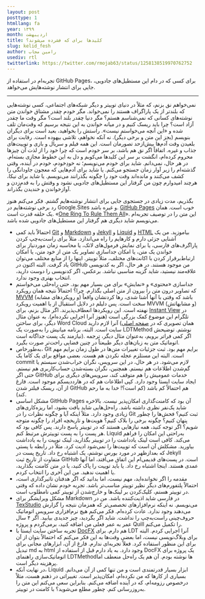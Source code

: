 ```yaml
---
layout: post
posttype: 1
htmllang: fa
year: ۱۳۹۹
month: اردیبهشت
title: کلیدها برای که فشرده می‌شوند؟
slug: kelid_fesh
author: رامین مجاب
usediv: rtl
twitterlink: https://twitter.com/rmojab63/status/1258138519970762752
---
```


تجربه‌ام در استفاده از GitHub Pages، برای کسی که در دام این مستطیل‌های جادویی، جایی برای انتشار نوشته‌هایش می‌خواهد.
 
 ---
 
نمی‌خواهم نق بزنم، که مثلاً در دنیای توییتر و دیگر شبکه‌های اجتماعی، کسی نوشته‌هایی که بلندتر از یک پاراگراف هستند را نمی‌خواند. مگر خودم چقدر مشتاق خواندن متن نوشته‌های کسانی که نمی‌شناسم هستم؟ مگر دنیا چقدر بلند است؟ مگر وقت ما چقدر آزاد است؟ چرا باید ریسک کنیم و در میانه خواندن به این نتیجه برسیم که وقت‌مان تلف شده و «این آنچه می‌خواستم نیست». راستش را بخواهید، بعید است برای دیگران بنویسم (بجز این متن و برخی دیگر). نه آنکه نخواهم، تلاشی بیهوده است. رقابت برای بلعیدن وقت آدم‌ها بیش‌ازحد تصورمان است. این همه فیلم و سریال و بازی و توییت‌های جذاب و غیره. اتفاقاً اگر نق هم باشد، بر سر خودم است که چرا خود را از لذت آن چیزها محروم کرده‌ام، انگشت بر سر این کلیدها می‌کوبم و دل به این خطوط مجازی بسته‌ام. در هر حال، نمی‌دانم. شاید برای خودم می‌نویسم؛ نه خودِخودم، خودم در آینده، وقتی گذشته‌ام را زیر آوار زمان جستجو می‌کنم. یا شاید برای آدم‌هایی که معجون جاودانگی را کشف می‌کنند و مانده‌اند وقت خود را چگونه بگذرانند می‌نویسم. یا شاید برای نیکا، هرچند امیدوارم چون من گرفتار این مستطیل‌های جادویی نشود و وقتش را به قدم‌زدن و آوازخواندن و خندیدن بگذراند.

بگذریم، مدت زیادی در جستجوی جایی برای انتشار نوشته‌هایم گشتم. فکر می‌کنم هنوز رد برخی نوشته‌هایم در Google.Sites و غیره باشد. [GitHub Pages](https://pages.github.com/) خوب است. همان یک حلقه قدرت است.  «[One Ring To Rule Them All](https://en.wikipedia.org/wiki/One_Ring)». این متن را در توصیف تجربه‌ام می‌نویسم شاید دیگری هم گرفتار این مستطیل‌های جادویی شده باشد.
- احتمالاً باید کمی [Git](https://en.wikipedia.org/wiki/Git) و  [Markdown](https://en.wikipedia.org/wiki/Markdown) و [Jekyll](https://jekyllrb.com/) و [Liquid](https://shopify.github.io/liquid/) و [HTML](https://en.wikipedia.org/wiki/HTML) بیاموزید. من یک آشنایی جزئی دارم و کارهایم را راه می‌اندازد. مثلاً برای راست‌به‌چپ کردن پاراگرف‌های فارسی، یا برای نمایش فرمول‌های لاتک، یا محاسبه زمان موردنیاز برای خواندن یک متن، یا امکان جداسازی تصاویر یک متن از خود متن، یا امکان ارتباط‌برقرار کردن با اکانت‌های مختلف، مثلاً توییتر. اینها را از منابع مختلف می‌توان یاد گرفت. البته اکنون در GitHub من موجود هستند. در هر حال، اگر به کدنویسی علاقه‌مند نیستید، شاید گزینه مناسبی نباشد. برعکس، اگر کدنویسی را دوست دارید، انتخاب بهتری وجود ندارد.
- جداسازی «محتوی» و «نمایش» برای من بسیار مهم بود. حتی راه‌حلی می‌خواستم که تصاویر درون متن را بیرون از متن اصلی بگذارم. چرا؟ احتمالاً نتیجه همان رویکرد [MVVM](https://en.wikipedia.org/wiki/Model%E2%80%93view%E2%80%93viewmodel) (و رویکردهای مشابه) باشد که وقتی با آنها آشنا شدی، رها کردنشان واقعاً سخت است. پس دلیلم در دلایل استقبال از یا اهمیت رویکرد MVVM (و مشابهاتش) نهفته است. این رویکردها انعطاف‌پذیرند. اگر مثال بزنم، برای [Instant View](https://instantview.telegram.org/) در تلگرام این موضوع کمک بزرگی است (هنوز آنرا اجرایی نکرده‌ام). به عنوان مثال دیگر، برای ساختن Word Cloud آنرا لازم دارید (همان تصویری که در [صفحه اصلی](https://rmojab63.github.io/) سایت است. البته، برنامه میانیش را به‌صورت یک LDTMethod نوشتم. توضیحش نیازمند یک پست جداگانه است). اگر کمی فراتر برویم، به‌عنوان مثال دیگر، ترجمه اتوماتیک متن به زبان‌های دیگر طبیعتاً در چنین فضایی راحت‌تر صورت بگیرد.
- به‌طورخاص، Git برایم مهم بود. ثبت جزئيات تغییرات متن‌ها در طول زمان برایم مهم است. البته این مستلزم عجله نکردن هم هست. بعضی مواقع برای یک کاما یک commit لازم می‌شود. در هر حال، در این سرویس، نگران خراب‌شدن سیستم یا گم‌شدن اطلاعات هم نیستم. همچنین، نگران بسته‌شدن حساب‌کاربری هم نیستم. حتی اگر GitHub خدمات عمومیش را هم متوقف کند، سرویس‌های دیگری برای ایجاد سایت ایستا وجود دارد. کپی اطلاعات هم که در هارددیسکم موجود است. فارغ از آن، ریسک فیلتر شدن GitHub هم احتمالاً کم باشد (کم است؟! خدا به ما رحم کند).
- مشکل اساسی GitHub Pages آن بود که کامنت‌گذاری امکان‌پذیر نیست. بالاخره شاید یک‌نفر نظری داشته باشد. راه‌حل‌هایی شاید یافت بشود، اما ریزه‌کاری‌های زیادی وجود دارد. مثلاً اینکه آیا و چگونه نظرات را در Git ثبت کنیم؟ فحش‌ها را چطور پنهان کنیم؟ چگونه برخی را بلاک کنیم؟ هویت‌ها و تاریخچه افراد را چگونه متوجه شویم؟ اگر توجه کنید، همه نیازهایی هستند که در توییتر پاسخ دارند. پس کافی بود که هر پست را به پست توییترش مرتبط کنم. Liquid به‌راحتی این امکان را فراهم می‌کند. کافی است لینک یادداشت را در توییتر بگذارید، لینک توییت را به یادداشت بیاورید. مشکلش آن است که توییت‌ها را نمی‌شود ادیت کرد. مثلاً در رابطه با پستی که بعدازظهر در مورد بورس نوشتم، یک اشتباه رخ داد. تاریخ پست در Jekyll متفاوت از تاریخ ثبت GitHub است. در پست‌های قدیمی‌ام این اتفاق می‌افتد، اما آنها عمدی هستند. اینجا اشتباه رخ داد. یا باید توییت را پاک کنید، یا در متن کامنت بگذارید، یا اهمیت ندهید. من این آخری را انتخاب کردم.
- مقدمه را اگر نخوانده‌اید، مهم نیست، اما بدانید که اگر هدفتان تا‌ثیرگذاری است، احتمالاً پلتفورم‌های دیگر نظیر توییتر مناسب‌تر باشد. تجربه خودم نشان داده که وقتی در توییتر هستم، کلیک‌کردن بر لینک‌ها و خارج‌شدن از توییتر کمی نامطلوب است.
- مشکل ویرایشگر برای Markdown در فارسی شاید اذیت‌کننده باشد. من در [TexStudio](https://www.texstudio.org/) می‌نویسم. نه اینکه نرم‌افزارهای تخصصی‌تر که همزمان نتیجه را گزارش می‌دهند وجود ندارد. عادت کرده‌ام. فکر می‌کنم هیچ نرم‌افزاری سرویس اتوماتیک حروف‌چینی راست‌به‌چپ را نداشت. شاید اگر بگردید، چیز جدیدی بیابید. اگر ۴ سال عمر به عمر فعلی من اضافه کنید، برمی‌گردم و پروژه Quill را تکمیل می‌کنم.
- تجربه ساختن سایت ایستا با [DocFX](https://dotnet.github.io/docfx/) هم دارم. برای LDT آنرا اجرایی کردم. البته برای وبلاگ‌نویسی نیست، اما بعضی وقت‌ها به این فکر می‌کنم که احتمالاً بتوان از آن برای این منظور استفاده کرد. فعلاً تجربه‌ای ندارم. فارغ از آن، ابزارهای مجانی برای تبدیل md به html وجود دارد. به یاد دارم قبل از استفاده از DocFX یک پروژه برای اتوماتیک‌سازی راهنمای LDTMethodها نوشته بودم. آن هم یک راه‌حل منعطف اما پرهزینه دیگر است.
- در نهایت آنکه، Liquid ابزار بسیار قدرتمندی است و من تنها کمی از آن می‌دانم. بسیاری از کارها که من نکرده‌ام، امکان‌پذیر است. تغییراتی در ذهنم هست، مثلاً درخصوص رزومه‌ام، که در آینده اضافه می‌کنم. بنابراین سعی می‌کنم این متن را به‌روزرسانی کنم. چطور مطلع می‌شوید؟ با کامنت در توییتر. 

 